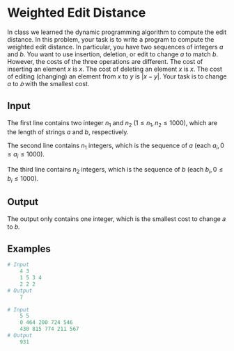# Weighted Edit Distance

In class we learned the dynamic programming algorithm to compute the edit distance. In this problem, your task is to write a program to compute the weighted edit distance. In particular, you have two sequences of integers $a$ and $b$. You want to use insertion, deletion, or edit to change $a$ to match $b$. However, the costs of the three operations are different. The cost of inserting an element $x$ is $x$. The cost of deleting an element $x$ is $x$. The cost of editing (changing) an element from $x$ to $y$ is $|x-y|$. Your task is to change $a$ to $𝑏$ with the smallest cost.

## Input

The first line contains two integer $n_1$ and $n_2$ $(1≤n_1,n_2≤1000)$, which are the length of strings $a$ and $b$, respectively.

The second line contains $n_1$ integers, which is the sequence of $a$ (each $a_i, 0\leq a_i \leq 1000)$.

The third line contains $n_2$ integers, which is the sequence of $b$ (each $b_i, 0\leq b_i \leq 1000)$.

## Output

The output only contains one integer, which is the smallest cost to change 𝑎 to 𝑏.

## Examples

```python
# Input
    4 3
    1 5 3 4
    2 2 2
# Output
    7
```

```python
# Input
    5 5
    0 464 200 724 546
    430 815 774 211 567
# Output
    931
```
